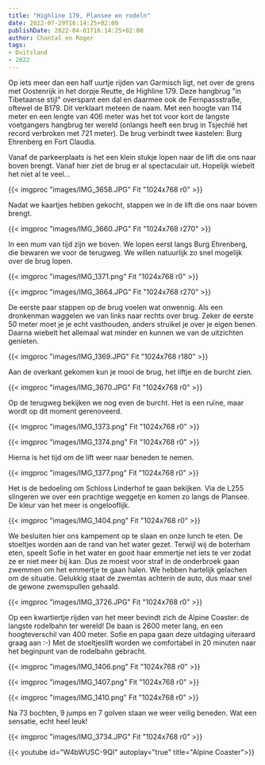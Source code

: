 ```yaml
---
title: "Highline 179, Plansee en rodeln"
date: 2022-07-29T16:14:25+02:00
publishDate: 2022-04-01T16:14:25+02:00
author: Chantal en Roger
tags:
- Duitsland
- 2022
---
```


Op iets meer dan een half uurtje rijden van Garmisch ligt, net over de grens met Oostenrijk in het dorpje Reutte, de Highline 179. Deze hangbrug "in Tibetaanse stijl" overspant een dal en daarmee ook de Fernpassstraße, oftewel de B179. Dit verklaart meteen de naam. Met een hoogte van 114 meter en een lengte van 406 meter was het tot voor kort de langste voetgangers hangbrug ter wereld (onlangs heeft een brug in Tsjechië het record verbroken met 721 meter). De brug verbindt twee kastelen: Burg Ehrenberg en Fort Claudia.

Vanaf de parkeerplaats is het een klein stukje lopen naar de lift die ons naar boven brengt. Vanaf hier ziet de brug er al spectaculair uit. Hopelijk wiebelt het niet al te veel...

{{< imgproc "images/IMG_3658.JPG" Fit "1024x768 r0" >}}

Nadat we kaartjes hebben gekocht, stappen we in de lift die ons naar boven brengt.

{{< imgproc "images/IMG_3660.JPG" Fit "1024x768 r270" >}}

In een mum van tijd zijn we boven. We lopen eerst langs Burg Ehrenberg, die bewaren we voor de terugweg. We willen natuurlijk zo snel mogelijk over de brug lopen.

{{< imgproc "images/IMG_1371.png" Fit "1024x768 r0" >}}

{{< imgproc "images/IMG_3664.JPG" Fit "1024x768 r270" >}}

De eerste paar stappen op de brug voelen wat onwennig. Als een dronkenman waggelen we van links naar rechts over brug. Zeker de eerste 50 meter moet je je echt vasthouden, anders struikel je over je eigen benen. Daarna wiebelt het allemaal wat minder en kunnen we van de uitzichten genieten.

{{< imgproc "images/IMG_1369.JPG" Fit "1024x768 r180" >}}

Aan de overkant gekomen kun je mooi de brug, het liftje en de burcht zien.

{{< imgproc "images/IMG_3670.JPG" Fit "1024x768 r0" >}}

Op de terugweg bekijken we nog even de burcht. Het is een ruïne, maar wordt op dit moment gerenoveerd.

{{< imgproc "images/IMG_1373.png" Fit "1024x768 r0" >}}

{{< imgproc "images/IMG_1374.png" Fit "1024x768 r0" >}}

Hierna is het tijd om de lift weer naar beneden te nemen.

{{< imgproc "images/IMG_1377.png" Fit "1024x768 r0" >}}

Het is de bedoeling om Schloss Linderhof te gaan bekijken. Via de L255 slingeren we over een prachtige weggetje en komen zo langs de Plansee. De kleur van het meer is ongelooflijk.

{{< imgproc "images/IMG_1404.png" Fit "1024x768 r0" >}}

We besluiten hier ons kampement op te slaan en onze lunch te eten. De stoeltjes worden aan de rand van het water gezet. Terwijl wij de boterham eten, speelt Sofie in het water en gooit haar emmertje net iets te ver zodat ze er niet meer bij kan. Dus ze moest voor straf in de onderbroek gaan zwemmen om het emmertje te gaan halen. We hebben hartelijk gelachen om de situatie. Gelukkig staat de zwemtas achterin de auto, dus maar snel de gewone zwemspullen gehaald.

{{< imgproc "images/IMG_3726.JPG" Fit "1024x768 r0" >}}

Op een kwartiertje rijden van het meer bevindt zich de Alpine Coaster: de langste rodelbahn ter wereld! De baan is 2600 meter lang, en een hoogteverschil van 400 meter. Sofie en papa gaan deze uitdaging uiteraard graag aan :-) Met de stoeltjeslift worden we comfortabel in 20 minuten naar het beginpunt van de rodelbahn gebracht.

{{< imgproc "images/IMG_1406.png" Fit "1024x768 r0" >}}

{{< imgproc "images/IMG_1407.png" Fit "1024x768 r0" >}}

{{< imgproc "images/IMG_1410.png" Fit "1024x768 r0" >}}

Na 73 bochten, 9 jumps en 7 golven staan we weer veilig beneden. Wat een sensatie, echt heel leuk!

{{< imgproc "images/IMG_3734.JPG" Fit "1024x768 r0" >}}

{{< youtube id="W4bWUSC-9QI" autoplay="true" title="Alpine Coaster">}}
